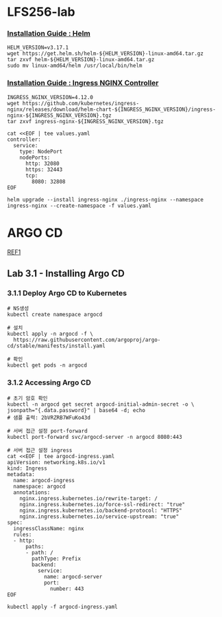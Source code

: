# LFS256-lab

### [Installation Guide : Helm](https://helm.sh/docs/intro/install/#from-the-binary-releases)

```
HELM_VERSION=v3.17.1
wget https://get.helm.sh/helm-${HELM_VERSION}-linux-amd64.tar.gz
tar zxvf helm-${HELM_VERSION}-linux-amd64.tar.gz
sudo mv linux-amd64/helm /usr/local/bin/helm
```

### [Installation Guide : Ingress NGINX Controller](https://kubernetes.github.io/ingress-nginx/deploy/#quick-start)

```
INGRESS_NGINX_VERSION=4.12.0
wget https://github.com/kubernetes/ingress-nginx/releases/download/helm-chart-${INGRESS_NGINX_VERSION}/ingress-nginx-${INGRESS_NGINX_VERSION}.tgz
tar zxvf ingress-nginx-${INGRESS_NGINX_VERSION}.tgz

cat <<EOF | tee values.yaml
controller:
  service:
    type: NodePort
    nodePorts:
      http: 32080
      https: 32443
      tcp:
        8080: 32808
EOF

helm upgrade --install ingress-nginx ./ingress-nginx --namespace ingress-nginx --create-namespace -f values.yaml
```

# ARGO CD
[REF1](https://github.com/kubernetes/ingress-nginx/blob/main/docs/user-guide/nginx-configuration/annotations.md)

## Lab 3.1 - Installing Argo CD

### 3.1.1 Deploy Argo CD to Kubernetes

```
# NS생성
kubectl create namespace argocd

# 설치
kubectl apply -n argocd -f \
  https://raw.githubusercontent.com/argoproj/argo-cd/stable/manifests/install.yaml

# 확인
kubectl get pods -n argocd
```

### 3.1.2 Accessing Argo CD

```
# 초기 암호 확인
kubectl -n argocd get secret argocd-initial-admin-secret -o \
jsonpath="{.data.password}" | base64 -d; echo
# 샘플 출력: 2bVRZRB7WFuKo43d
```
```
# 서버 접근 설정 port-forward
kubectl port-forward svc/argocd-server -n argocd 8080:443
```
```
# 서버 접근 설정 ingress
cat <<EOF | tee argocd-ingress.yaml
apiVersion: networking.k8s.io/v1
kind: Ingress
metadata:
  name: argocd-ingress
  namespace: argocd
  annotations:
    nginx.ingress.kubernetes.io/rewrite-target: /
    nginx.ingress.kubernetes.io/force-ssl-redirect: "true"
    nginx.ingress.kubernetes.io/backend-protocol: "HTTPS"
    nginx.ingress.kubernetes.io/service-upstream: "true"
spec:
  ingressClassName: nginx
  rules:
  - http:
      paths:
      - path: /
        pathType: Prefix
        backend:
          service:
            name: argocd-server
            port:
              number: 443
EOF

kubectl apply -f argocd-ingress.yaml
```
